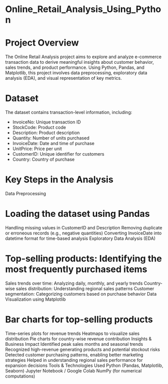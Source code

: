 # Online_Retail_Analysis_Using_Python

# Project Overview
The Online Retail Analysis project aims to explore and analyze e-commerce transaction data to derive meaningful insights about customer behavior, sales trends, and product performance. Using Python, Pandas, and Matplotlib, this project involves data preprocessing, exploratory data analysis (EDA), and visual representation of key metrics.

# Dataset
The dataset contains transaction-level information, including:

* InvoiceNo: Unique transaction ID
* StockCode: Product code
* Description: Product description
* Quantity: Number of units purchased
* InvoiceDate: Date and time of purchase
* UnitPrice: Price per unit
* CustomerID: Unique identifier for customers
* Country: Country of purchase
  
# Key Steps in the Analysis
Data Preprocessing

# Loading the dataset using Pandas
Handling missing values in CustomerID and Description
Removing duplicate or erroneous records (e.g., negative quantities)
Converting InvoiceDate into datetime format for time-based analysis
Exploratory Data Analysis (EDA)

# Top-selling products: Identifying the most frequently purchased items
Sales trends over time: Analyzing daily, monthly, and yearly trends
Country-wise sales distribution: Understanding regional sales patterns
Customer segmentation: Categorizing customers based on purchase behavior
Data Visualization using Matplotlib

# Bar charts for top-selling products
Time-series plots for revenue trends
Heatmaps to visualize sales distribution
Pie charts for country-wise revenue contribution
Insights & Business Impact
Identified peak sales months and seasonal trends
Recognized high-revenue generating products and potential stockout risks
Detected customer purchasing patterns, enabling better marketing strategies
Helped in understanding regional sales performance for expansion decisions
Tools & Technologies Used
Python (Pandas, Matplotlib, Seaborn)
Jupyter Notebook / Google Colab
NumPy (for numerical computations)
